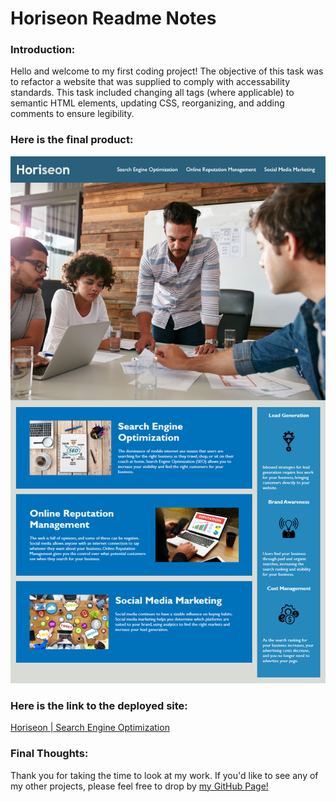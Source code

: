 # Horiseon Readme Notes

### Introduction:
Hello and welcome to my first coding project! The objective of this task was to refactor a website that was supplied to comply with accessability standards. This task included changing all tags (where applicable) to semantic HTML elements, updating CSS, reorganizing, and adding comments to ensure legibility.

### Here is the final product:
![Horiseon](https://github.com/zdjeffers/Homework/blob/main/01%20-%20Code%20Refactor/Assets/01-html-css-git-homework-demo.png?raw=true)

### Here is the link to the deployed site:
[Horiseon | Search Engine Optimization](https://zdjeffers.github.io/Homework/01%20-%20Code%20Refactor/index.html)

### Final Thoughts:
Thank you for taking the time to look at my work. If you'd like to see any of my other projects, please feel free to drop by [my GitHub Page!](https://github.com/zdjeffers)